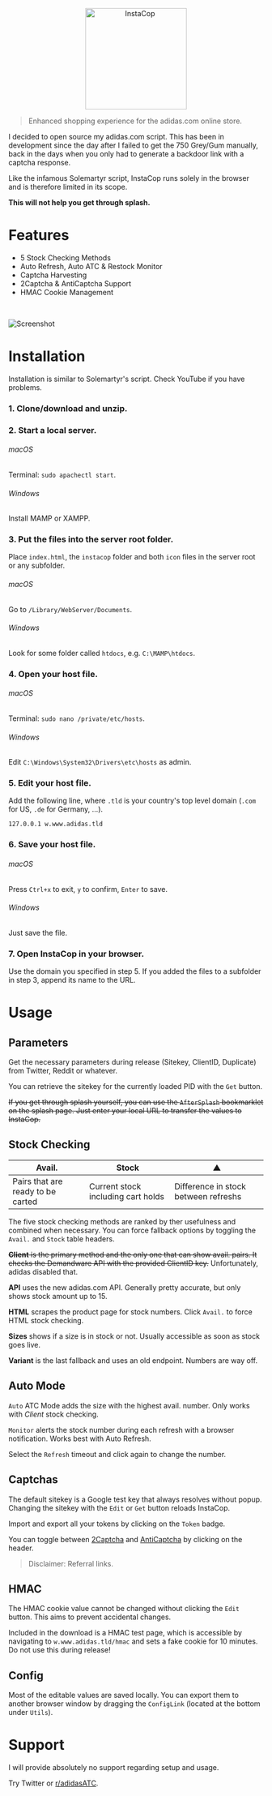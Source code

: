 <p align="center"><img width="200" src="media/logo.png" alt="InstaCop"></p>

> Enhanced shopping experience for the adidas.com online store.

I decided to open source my adidas.com script. This has been in development since the day after I failed to get the 750 Grey/Gum manually, back in the days when you only had to generate a backdoor link with a captcha response.

Like the infamous Solemartyr script, InstaCop runs solely in the browser and is therefore limited in its scope.

**This will not help you get through splash.**

# Features

- 5 Stock Checking Methods
- Auto Refresh, Auto ATC & Restock Monitor
- Captcha Harvesting
- 2Captcha & AntiCaptcha Support
- HMAC Cookie Management

<br>

![Screenshot](media/screenshot.png)



# Installation

Installation is similar to Solemartyr's script. Check YouTube if you have problems.

### 1. Clone/download and unzip.

### 2. Start a local server.

   ###### macOS

   Terminal: `sudo apachectl start`.

   ###### Windows

   Install MAMP or XAMPP.

### 3. Put the files into the server root folder.

   Place `index.html`, the `instacop` folder and both `icon` files in the server root or any subfolder.

   ###### macOS

   Go to `/Library/WebServer/Documents`.

   ###### Windows

   Look for some folder called `htdocs`, e.g. `C:\MAMP\htdocs`.

### 4. Open your host file.

   ###### macOS

   Terminal: `sudo nano /private/etc/hosts`.

   ###### Windows

   Edit `C:\Windows\System32\Drivers\etc\hosts` as admin.

### 5. Edit your host file.

   Add the following line, where `.tld` is your country's top level domain (`.com` for US, `.de` for Germany, ...).

   `127.0.0.1 w.www.adidas.tld`

### 6. Save your host file.

   ###### macOS

   Press `Ctrl+x` to exit, `y` to confirm, `Enter` to save.

   ###### Windows

   Just save the file.

### 7. Open InstaCop in your browser.

   Use the domain you specified in step 5. If you added the files to a subfolder in step 3, append its name to the URL.

# Usage

## Parameters

Get the necessary parameters during release (Sitekey, ClientID, Duplicate) from Twitter, Reddit or whatever.

You can retrieve the sitekey for the currently loaded PID with the `Get` button.

~~If you get through splash yourself, you can use the `AfterSplash` bookmarklet on the splash page. Just enter your local URL to transfer the values to InstaCop.~~

## Stock Checking

Avail. | Stock | ▲
--- | --- | ---
Pairs that are ready to be carted | Current stock including cart holds | Difference in stock between refreshs

The five stock checking methods are ranked by ther usefulness and combined when necessary. You can force fallback options by toggling the `Avail.` and `Stock` table headers.

~~**Client** is the primary method and the only one that can show avail. pairs. It checks the Demandware API with the provided ClientID key.~~ Unfortunately, adidas disabled that.

**API** uses the new adidas.com API. Generally pretty accurate, but only shows stock amount up to 15.

**HTML** scrapes the product page for stock numbers. Click `Avail.` to force HTML stock checking.

**Sizes** shows if a size is in stock or not. Usually accessible as soon as stock goes live.

**Variant** is the last fallback and uses an old endpoint. Numbers are way off.

## Auto Mode

`Auto` ATC Mode adds the size with the highest avail. number. Only works with *Client* stock checking.

`Monitor` alerts the stock number during each refresh with a browser notification. Works best with Auto Refresh.

Select the `Refresh` timeout and click again to change the number.

## Captchas

The default sitekey is a Google test key that always resolves without popup. Changing the sitekey with the `Edit` or `Get` button reloads InstaCop.

Import and export all your tokens by clicking on the `Token` badge.

You can toggle between [2Captcha](https://2captcha.com?from=3920048) and [AntiCaptcha](http://getcaptchasolution.com/bu8krdp7o3) by clicking on the header.

> Disclaimer: Referral links.

## HMAC

The HMAC cookie value cannot be changed without clicking the `Edit` button. This aims to prevent accidental changes.

Included in the download is a HMAC test page, which is accessible by navigating to `w.www.adidas.tld/hmac` and sets a fake cookie for 10 minutes. Do not use this during release!

## Config

Most of the editable values are saved locally. You can export them to another browser window by dragging the `ConfigLink` (located at the bottom under `Utils`).

# Support

I will provide absolutely no support regarding setup and usage.

Try Twitter or [r/adidasATC](https://reddit.com/r/adidasATC).
